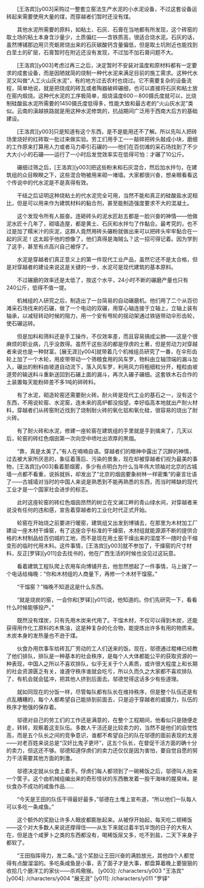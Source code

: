 　　[王洛宾][y003]采购过一整套立窑法生产水泥的小水泥设备，不过这套设备运转起来需要使用大量的煤，而穿越者们暂时还没有煤。

　　其他水泥所需要的原料，如粘土、石灰、石膏在当地都有所发现，这个砖窑的取土场的粘土本身含沙量少，土质偏红——含铁质高，很适合烧水泥。石灰的话，虽然博铺那边用贝壳蛎房烧出来的石灰碳酸钙含量偏低，但是取土坑附近也能找到白垩土的矿层，石膏暂时在附近还没有发现，不过加不加石膏问题不大。

　　[王洛宾][y003]考虑过再三之后，决定暂时不安装对温度和原材料都有一定要求的成套设备，而是因陋就简的烧制一种代水泥来满足目前的施工需求。这种代水泥又叫做“人工火山灰水泥”，有的地方过去农村也烧过。它不需要复杂的设备流程，简单地说，就是把烧成的砖瓦或者陶器破碎碾细，也可以直接将石灰和粘土放在窑内煅烧。这种代水泥的工序极简单，煅烧温度600－800摄氏度就可以，比烧制硅酸盐水泥所需要的1450摄氏度低得多，性能大致和最古老的“火山灰水泥”类似。云南的滇越铁路就是用这种水泥修筑的，抗战期间广泛用于西南大后方的基础建设。

　　[王洛宾][y003]只是知道有这个东西，是不是能用还不了解。所以先叫人把砖场里烧好的红砖取一批过来做实验。劳工们用手工一一敲碎把砖头敲成小块，磨细的工作原来打算用人力或者马力牵引石碾的——他们在百仞滩的采石场找到了不少大大小小的石碾——运行了一小时后发觉效率实在低得可怕：才碾了10公斤。

　　碾细过筛之后，[王洛宾][y003]把这些粉末和石灰混合，然后加水拌匀，在建筑组的众目睽睽之下，这些混合物被用来砌一堵墙。大家都很兴奋，想亲眼看看这个传说中的代水泥是不是真得有效。

　　干结之后证明这种烧粘土的代水泥完全可用，当然不能和真正的硅酸盐水泥相比，但是可以用来作为建筑材料的黏合剂，甚至能制造强度要求不大的混凝土。

　　这个发现令所有人振奋。连砸砖头的泥水匠赵五都是一脸兴奋的神情——他做泥水匠十几年了，砌墙造屋，都是黄土、石灰和水拌匀了作黏合。最考究的，也不过是加了糯米汁的灰泥，这群人竟然用砖头碾粉就做出来可以把砖头牢牢黏合在一起的灰泥！这太超乎他的想像了，他们真得是海贼么？这一招可得记着。因为学到了这手，甚至有点高兴自己被俘了。

　　水泥是穿越者们真正意义上的第一件现代工业产品，虽然它还不是太合格，但是对穿越者的建设来说这是关键的一步，水泥可是现代建筑的基本原料。

　　不过碾磨的效率还是太低了，按这个水平，24小时不断的碾磨产量也只有240公斤，低得不值一提。

　　机械组的人研究之后，制造出了一台简易的自动碾磨机。他们用了二个从百仞滩采石场找来的石碾，做了一个电动的双碾，用穿心轴连接于立轴上，立轴上装有轴承，以减轻转动时候的阻力，用一个安有甩轮的摇动架通过铁链带动伞形齿轮，使石碾运转。

　　但是加料和筛料还是手工操作，不仅效率差，而且容易搞成尘肺——这是个很麻烦的职业病，几乎没救得。虽然干这些活的都是俘虏的土著，但是劳动力对穿越者来说也是一种财富。[展无涯][y004]就带着几个机械组员研究了一番，在伞形齿轮上加了一个木轮，用皮带带动一个筛粮食用的风车罗，物料由立轴顶端的漏斗加入，碾出的粉料由坡道自动流下，落入风车罗，利用风力将粗细粒分开，粗粒由坡道旁的输送料斗重新送回到石碾上面的漏斗，再次入碾子碾细。这套铁木石合作的土装置每天能粉碎差不多1吨的碎砖料。

　　有了水泥，砌造轮窑还需要耐火砖。耐火砖是现代工业的基石之一，没有这个东西，不用说轮窑、水泥窑，连未来的高炉都没指望。幸好临高本地就出产耐火材料，穿越者们从砖窑附近找到了烧制耐火砖的氧化铝和氧化硅，很容易的烧出了耐火砖。

　　有了耐火砖和水泥，修建一座轮窑在建筑组的手里就是手到擒来了，几天以后，轮窑的砖红色烟囱第一次向空中喷吐出浓厚的黑烟。

　　“靠，真是太美了。”有人在喃喃自语。穿越者们的眼神中露出了沉醉的神情，过去被大家所厌恶的，象征着落后、污染的景象，现在却被穿越者们视为最美的事物，[王洛宾][y003]看着那烟雾，多少有点明白为什么当年伟大领袖对北京的古城墙一点都不看重，说拆就拆，却发出了“北京的烟囱要象树林一样密集”的豪言壮语了——古城墙对当时的中国人来说是熟悉到不能再熟悉的东西，而当时稀缺的现代工业才是一个国家社会进步的标志。

　　此时这座轮窑的砖红色烟囱昂然的树立在文澜江畔的青山绿水间，对穿越者来说没有任何的违和感，宣告着穿越者的工业化时代正式开始。

　　轮窑在开始烧之前要进行暖窑，建筑组又出发到博铺去，在那里为木材加工厂建设一座木材干燥窑，有了这座合乎标准的干燥窑，木材组就能源源不断的提供合格的木材制品给百仞城的工地，而不是现在用土窑干燥出来的湿度不一随时会干缩变形的临时代用木料。这件事情，[王洛宾][y003]就不参加了，干燥窑的尺寸材料，反正[罗铎][y011]会去找书的，他在广西生活的时候也没见过这玩意。

　　看着建筑工程队爬上农用车向博铺开去，他忽然想起了一件事情，马上拨了一个电话给梅晚：“你和木材组的人商量下，再修一个木材干馏窑。”

　　“干馏窑？”梅晚不知道这是什么东西。

　　“就是烧炭的窑，一会你和[罗铎][y011]说，他知道的。你们先研究一下，看看什么时候能够投产。”

　　既然没有煤炭，只有先用木炭来代用了。干馏木材，不仅可以得到木炭，还能获得用作化工原料的木焦油，这是种复杂的化合物，能提炼出许多有用的物质来。木炭本身的发热量也不逊于煤。

　　伙食办用炊事车给砖瓦厂劳动的工人们送来的饭。现在，邬德通过棍棒已经教了他们排队，排队是一种基本的社会秩序，是每个人大体都能公平的获取资源的一种表现，中国人之所以不喜欢排队，似乎无关于个人素质，或许很大程度上和长期的社会资源匮乏有关，谁遵守秩序谁就会吃亏，所以久而久之大家都不喜欢排队了，有机会就会猛冲，把其他人挤到后面去。邬德觉得这话多少有些道理。

　　就如同现在的分饭一样，尽管每队都有队长在维持秩序，但是整个队伍还是有点乱糟糟的，每个人都希望自己能排到前面去，只是迫于穿越者的威摄力，队伍的秩序才勉强的保存着。

　　邬德对自己的劳工们的工作还是满意的，在整个工程期间，他看似只是随便走走，转转，观察着这支队伍。多数人干活还是比较卖力的，当然不是他们的自觉性高，而是五个队长之间的竞争意识，谁都不希望自己的队在邬德的面前表现的太差——对老百姓来说总是“汉奸比鬼子更坏”，这五个队长，在督促干活方面的确十分的卖力，但这还不够。邬德知道俘虏们的卖力还仅仅是因为害怕，要自觉自愿的努力干活需要其他方面的刺激。

　　邬德决定就从伙食上着手。俘虏们每人都领到了一碗稀饭之后，邬德叫人抬来一个筐子。这个由机械组编出来的奇形怪状的东西散发着一股干海味的腥臭味。是伙食办不成功的咸鱼作品……

　　“今天是王田的队伍干得最好最多，”邬德在土堆上宣布道，“所以他们一队每人可以多吃一条咸鱼。”

　　这个额外的奖励让许多人眼皮都膨胀起来。从被俘开始起，每天吃二顿稀饭——这个对大多数人来说还撑得住——从生下来就过着半饥半饱的日子的大有人在，但是连个咸萝卜之类的东西都没有，喝稀饭尿又多，吃不到盐，二天下来身子都软了。

　　“王田指挥得力，发二条。”这个奖励让王田兴奋的满脸放光，其他四个人都觉得有点酸溜溜的。多吃条咸鱼是小事，丢了面子才是大事，都盘算着晚上要狠狠的收拾几个磨洋工的家伙——杀鸡儆猴。
[y003]: /characters/y003 "王洛宾"
[y004]: /characters/y004 "展无涯"
[y011]: /characters/y011 "罗铎"
